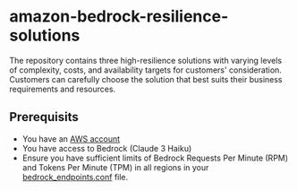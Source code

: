 # amazon-bedrock-resilience-solutions
The repository contains three high-resilience solutions with varying levels of complexity, costs, and availability targets for customers' consideration. Customers can carefully choose the solution that best suits their business requirements and resources.

## Prerequisits
- You have an [AWS account](https://aws.amazon.com/)
- You have access to Bedrock (Claude 3 Haiku)
- Ensure you have sufficient limits of Bedrock Requests Per Minute (RPM) and Tokens Per Minute (TPM) in all regions in your [bedrock_endpoints.conf](code/bedrock_endpionts.conf) file.

